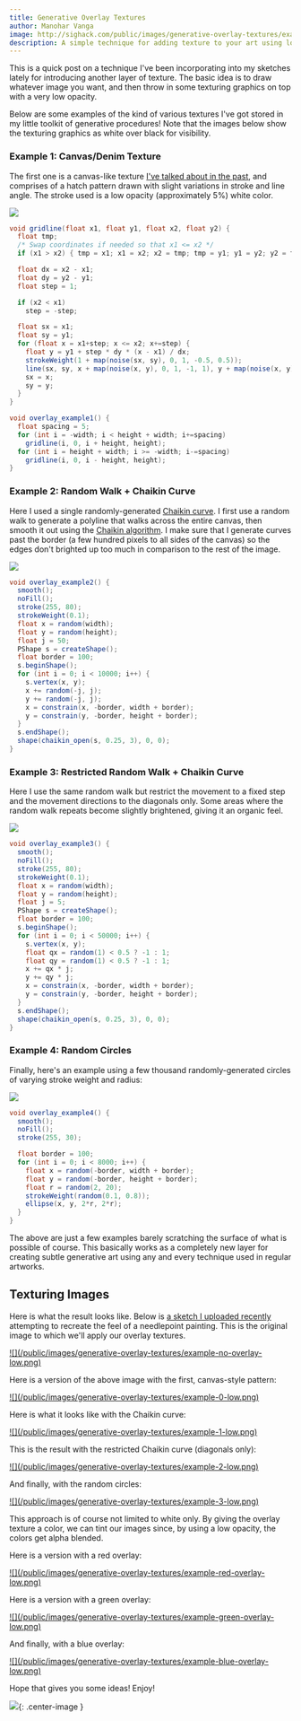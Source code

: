 ```yaml
---
title: Generative Overlay Textures
author: Manohar Vanga
image: http://sighack.com/public/images/generative-overlay-textures/example-1.png
description: A simple technique for adding texture to your art using low-opacity overlay shapes.
---
```


This is a quick post on a technique I've been incorporating into my sketches lately
for introducing another layer of texture. The basic idea is to draw whatever image
you want, and then throw in some texturing graphics on top with a very low opacity.

Below are some examples of the kind of various textures I've got stored in my little
toolkit of generative procedures! Note that the images below show the texturing graphics
as white over black for visibility.

### Example 1: Canvas/Denim Texture

The first one is a canvas-like texture [I've talked about in the past](simulating-a-canvas-or-denim-texture),
and comprises of a hatch pattern drawn with slight variations in stroke and line angle.
The stroke used is a low opacity (approximately 5%) white color.

![](/public/images/generative-overlay-textures/example-0.png)

```java
void gridline(float x1, float y1, float x2, float y2) {
  float tmp;
  /* Swap coordinates if needed so that x1 <= x2 */
  if (x1 > x2) { tmp = x1; x1 = x2; x2 = tmp; tmp = y1; y1 = y2; y2 = tmp; }

  float dx = x2 - x1;
  float dy = y2 - y1;
  float step = 1;

  if (x2 < x1)
    step = -step;

  float sx = x1;
  float sy = y1;
  for (float x = x1+step; x <= x2; x+=step) {
    float y = y1 + step * dy * (x - x1) / dx;
    strokeWeight(1 + map(noise(sx, sy), 0, 1, -0.5, 0.5));
    line(sx, sy, x + map(noise(x, y), 0, 1, -1, 1), y + map(noise(x, y), 0, 1, -1, 1));
    sx = x;
    sy = y;
  }
}

void overlay_example1() {
  float spacing = 5;
  for (int i = -width; i < height + width; i+=spacing)
    gridline(i, 0, i + height, height);
  for (int i = height + width; i >= -width; i-=spacing)
    gridline(i, 0, i - height, height);
}
```


### Example 2: Random Walk + Chaikin Curve

Here I used a single randomly-generated [Chaikin curve](chaikin-curves). I first use a random
walk to generate a polyline that walks across the entire canvas, then smooth it out
using the [Chaikin algorithm](chaikin-curves). I make sure that I
generate curves past the border (a few hundred pixels to all sides of the canvas) so
the edges don't brighted up too much in comparison to the rest of the image.

![](/public/images/generative-overlay-textures/example-1.png)

```java
void overlay_example2() {
  smooth();
  noFill();
  stroke(255, 80);
  strokeWeight(0.1);
  float x = random(width);
  float y = random(height);
  float j = 50;
  PShape s = createShape();
  float border = 100;
  s.beginShape();
  for (int i = 0; i < 10000; i++) {
    s.vertex(x, y);
    x += random(-j, j);
    y += random(-j, j);
    x = constrain(x, -border, width + border);
    y = constrain(y, -border, height + border);
  }
  s.endShape();
  shape(chaikin_open(s, 0.25, 3), 0, 0);
}
```

### Example 3: Restricted Random Walk + Chaikin Curve

Here I use the same random walk but restrict the movement to a fixed step and the
movement directions to the diagonals only. Some areas where the random walk repeats
become slightly brightened, giving it an organic feel.

![](/public/images/generative-overlay-textures/example-2.png)

```java
void overlay_example3() {
  smooth();
  noFill();
  stroke(255, 80);
  strokeWeight(0.1);
  float x = random(width);
  float y = random(height);
  float j = 5;
  PShape s = createShape();
  float border = 100;
  s.beginShape();
  for (int i = 0; i < 50000; i++) {
    s.vertex(x, y);
    float qx = random(1) < 0.5 ? -1 : 1;
    float qy = random(1) < 0.5 ? -1 : 1;
    x += qx * j;
    y += qy * j;
    x = constrain(x, -border, width + border);
    y = constrain(y, -border, height + border);
  }
  s.endShape();
  shape(chaikin_open(s, 0.25, 3), 0, 0);
}
```

### Example 4: Random Circles

Finally, here's an example using a few thousand randomly-generated circles of varying
stroke weight and radius:

![](/public/images/generative-overlay-textures/example-3.png)

```java
void overlay_example4() {
  smooth();
  noFill();
  stroke(255, 30);

  float border = 100;
  for (int i = 0; i < 8000; i++) {
    float x = random(-border, width + border);
    float y = random(-border, height + border);
    float r = random(2, 20);
    strokeWeight(random(0.1, 0.8));
    ellipse(x, y, 2*r, 2*r);
  }
}
```

The above are just a few examples barely scratching the surface of what is possible
of course. This basically works as a completely new layer for creating subtle
generative art using any and every technique used in regular artworks.

## Texturing Images

Here is what the result looks like. Below is [a sketch I uploaded recently](generative-sketch-needlepoint)
attempting to recreate the feel of a needlepoint painting. This is the original image
to which we'll apply our overlay textures.

<a href="/public/images/generative-overlay-textures/example-no-overlay.png" target="_blank">
![](/public/images/generative-overlay-textures/example-no-overlay-low.png)
</a>

Here is a version of the above image with the first, canvas-style pattern:

<a href="/public/images/generative-overlay-textures/example-0-high.png" target="_blank">
![](/public/images/generative-overlay-textures/example-0-low.png)
</a>

Here is what it looks like with the Chaikin curve:

<a href="/public/images/generative-overlay-textures/example-1-high.png" target="_blank">
![](/public/images/generative-overlay-textures/example-1-low.png)
</a>

This is the result with the restricted Chaikin curve (diagonals only):

<a href="/public/images/generative-overlay-textures/example-2-high.png" target="_blank">
![](/public/images/generative-overlay-textures/example-2-low.png)
</a>

And finally, with the random circles:

<a href="/public/images/generative-overlay-textures/example-3-high.png" target="_blank">
![](/public/images/generative-overlay-textures/example-3-low.png)
</a>

This approach is of course not limited to white only. By giving the overlay texture
a color, we can tint our images since, by using a low opacity, the colors get alpha
blended.

Here is a version with a red overlay:

<a href="/public/images/generative-overlay-textures/example-red-overlay.png" target="_blank">
![](/public/images/generative-overlay-textures/example-red-overlay-low.png)
</a>

Here is a version with a green overlay:

<a href="/public/images/generative-overlay-textures/example-green-overlay.png" target="_blank">
![](/public/images/generative-overlay-textures/example-green-overlay-low.png)
</a>

And finally, with a blue overlay:

<a href="/public/images/generative-overlay-textures/example-blue-overlay.png" target="_blank">
![](/public/images/generative-overlay-textures/example-blue-overlay-low.png)
</a>

Hope that gives you some ideas! Enjoy!

![](/public/images/end.gif){: .center-image }
